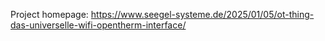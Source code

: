 Project homepage:
https://www.seegel-systeme.de/2025/01/05/ot-thing-das-universelle-wifi-opentherm-interface/
